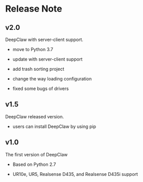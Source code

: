 # Release Note

## v2.0

DeepClaw with server-client support.

- move to Python 3.7

- update with server-client support

- add trash sorting project

- change the way loading configuration

- fixed some bugs of drivers

## v1.5

DeepClaw released version.

- users can install DeepClaw by using pip

## v1.0

The first version of DeepClaw

- Based on Python 2.7

- UR10e, UR5, Realsense D435, and Realsense D435i support
